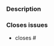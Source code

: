 ### Description


<!-- 

If your pull request closes any issues, add them below with the `closes` keyword before them 

Example: closes #101

-->

### Closes issues

- closes #
